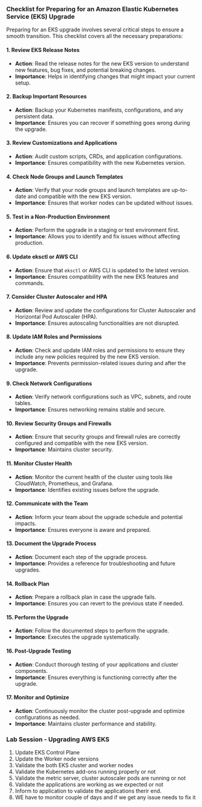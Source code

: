 ### Checklist for Preparing for an Amazon Elastic Kubernetes Service (EKS) Upgrade

Preparing for an EKS upgrade involves several critical steps to ensure a smooth transition. This checklist covers all the necessary preparations:

#### 1. Review EKS Release Notes
- **Action**: Read the release notes for the new EKS version to understand new features, bug fixes, and potential breaking changes.
- **Importance**: Helps in identifying changes that might impact your current setup.

#### 2. Backup Important Resources
- **Action**: Backup your Kubernetes manifests, configurations, and any persistent data.
- **Importance**: Ensures you can recover if something goes wrong during the upgrade.

#### 3. Review Customizations and Applications
- **Action**: Audit custom scripts, CRDs, and application configurations.
- **Importance**: Ensures compatibility with the new Kubernetes version.

#### 4. Check Node Groups and Launch Templates
- **Action**: Verify that your node groups and launch templates are up-to-date and compatible with the new EKS version.
- **Importance**: Ensures that worker nodes can be updated without issues.

#### 5. Test in a Non-Production Environment
- **Action**: Perform the upgrade in a staging or test environment first.
- **Importance**: Allows you to identify and fix issues without affecting production.

#### 6. Update eksctl or AWS CLI
- **Action**: Ensure that `eksctl` or AWS CLI is updated to the latest version.
- **Importance**: Ensures compatibility with the new EKS features and commands.

#### 7. Consider Cluster Autoscaler and HPA
- **Action**: Review and update the configurations for Cluster Autoscaler and Horizontal Pod Autoscaler (HPA).
- **Importance**: Ensures autoscaling functionalities are not disrupted.

#### 8. Update IAM Roles and Permissions
- **Action**: Check and update IAM roles and permissions to ensure they include any new policies required by the new EKS version.
- **Importance**: Prevents permission-related issues during and after the upgrade.

#### 9. Check Network Configurations
- **Action**: Verify network configurations such as VPC, subnets, and route tables.
- **Importance**: Ensures networking remains stable and secure.

#### 10. Review Security Groups and Firewalls
- **Action**: Ensure that security groups and firewall rules are correctly configured and compatible with the new EKS version.
- **Importance**: Maintains cluster security.

#### 11. Monitor Cluster Health
- **Action**: Monitor the current health of the cluster using tools like CloudWatch, Prometheus, and Grafana.
- **Importance**: Identifies existing issues before the upgrade.

#### 12. Communicate with the Team
- **Action**: Inform your team about the upgrade schedule and potential impacts.
- **Importance**: Ensures everyone is aware and prepared.

#### 13. Document the Upgrade Process
- **Action**: Document each step of the upgrade process.
- **Importance**: Provides a reference for troubleshooting and future upgrades.

#### 14. Rollback Plan
- **Action**: Prepare a rollback plan in case the upgrade fails.
- **Importance**: Ensures you can revert to the previous state if needed.

#### 15. Perform the Upgrade
- **Action**: Follow the documented steps to perform the upgrade.
- **Importance**: Executes the upgrade systematically.

#### 16. Post-Upgrade Testing
- **Action**: Conduct thorough testing of your applications and cluster components.
- **Importance**: Ensures everything is functioning correctly after the upgrade.

#### 17. Monitor and Optimize
- **Action**: Continuously monitor the cluster post-upgrade and optimize configurations as needed.
- **Importance**: Maintains cluster performance and stability.

### Lab Session - Upgrading AWS EKS

1. Update EKS Control Plane
2. Update the Worker node versions
3. Validate the both EKS cluster and worker nodes
4. Validate the Kubernetes add-ons running properly or not
5. Validate the metric server, cluster autoscaler pods are running or not 
6. Validate the applications are working as we expected or not
7. Inform to application to validate the applications therir end.
8. WE have to monitor couple of days and if we get any issue needs to fix it 
